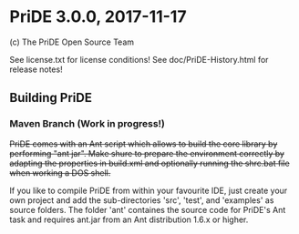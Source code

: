 # PriDE 3.0.0, 2017-11-17

(c) The PriDE Open Source Team

See license.txt for license conditions!
See doc/PriDE-History.html for release notes!


## Building PriDE
### Maven Branch (Work in progress!)

<del>PriDE comes with an Ant script which allows to build the core library by performing "ant jar". Make shure to prepare the environment correctly by adapting the properties in build.xml and optionally running the shrc.bat file when working a DOS shell.</del>

If you like to compile PriDE from within your favourite IDE, just create your own project and add the sub-directories 'src', 'test', and 'examples' as source folders. The folder 'ant' containes the source code for PriDE's Ant task and requires ant.jar from an Ant distribution 1.6.x or higher.
